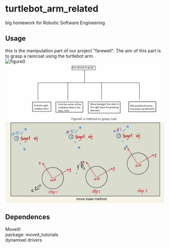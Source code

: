 # turtlebot_arm_related
big homework for Robotic Software Engineering
## Usage 
this is the manipulation part of our project "farewell". The aim of this part is to grasp a raincoat using the turtlebot arm.  
![figure0](https://github.com/nkuzqy/turtlebot_arm_related/blob/master/doc/figure3.jpg)
![figure1](https://github.com/nkuzqy/turtlebot_arm_related/blob/master/doc/figure2.jpg)
![figure2](https://github.com/nkuzqy/turtlebot_arm_related/blob/master/doc/figure1.jpg)
## Dependences
MoveIt!  
package: moveit_tutorials  
dynamixel drivers

